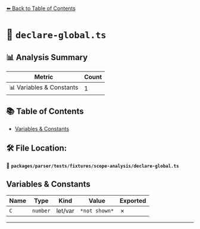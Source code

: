 [⬅️ Back to Table of Contents](../../../../../index.md)

# 📄 `declare-global.ts`

## 📊 Analysis Summary

| Metric | Count |
|--------|-------|
| 📊 Variables & Constants | 1 |

## 📚 Table of Contents

- [Variables & Constants](#variables-constants)

## 🛠️ File Location:
📂 **`packages/parser/tests/fixtures/scope-analysis/declare-global.ts`**

## Variables & Constants

| Name | Type | Kind | Value | Exported |
|------|------|------|-------|----------|
| `C` | `number` | let/var | `*not shown*` | ✗ |


---